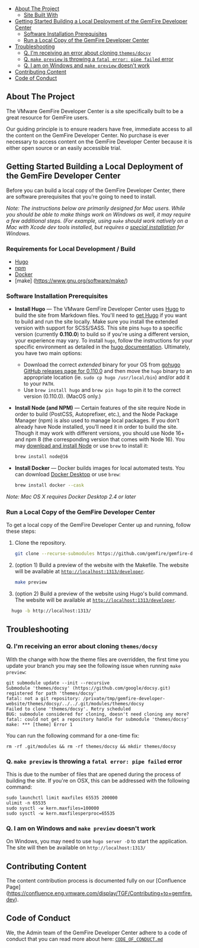 

- [About The Project](#about-the-project)
  - [Site Built With](#site-built-with)
- [Getting Started Building a Local Deployment of the GemFire Developer Center](#getting-started-building-a-local-deployment-of-the-gemfire-developer-center)
  - [Software Installation Prerequisites](#software-installation-prerequisites)
  - [Run a Local Copy of the GemFire Developer Center](#run-a-local-copy-of-the-gemfire-developer-center)
- [Troubleshooting](#troubleshooting)
  - [Q. I'm receiving an error about cloning `themes/docsy`](#q-im-receiving-an-error-about-cloning-themesdocsy)
  - [Q. `make preview` is throwing a `fatal error: pipe failed` error](#q-make-preview-is-throwing-a-fatal-error-pipe-failed-error)
  - [Q. I am on Windows and `make preview` doesn't work](#q-i-am-on-windows-and-make-preview-doesnt-work)
- [Contributing Content](#contributing-content)
- [Code of Conduct](#code-of-conduct)



## About The Project


The VMware GemFire Developer Center is a site specifically built to be a great resource for GemFire users. 

Our guiding principle is to ensure readers have free, immediate access to all the content on the GemFire Developer Center. No purchase is ever necessary to access content on the GemFire Developer Center because it is either open source or an easily accessible trial.


## Getting Started Building a Local Deployment of the GemFire Developer Center

Before you can build a local copy of the GemFire Developer Center, there are software prerequisites that you’re going to need to install. 

_Note: The instructions below are primarily designed for Mac users. While you should be able to make things work on Windows as well, it may require a few additional steps. (For example, using `make` should work natively on a Mac with Xcode dev tools installed, but requires a [special installation](https://gnuwin32.sourceforge.net/packages/make.htm) for Windows._

### Requirements for Local Development / Build

* [Hugo](https://gohugo.io)
* [npm](https://www.npmjs.com)
* [Docker](https://docs.docker.com/get-docker/)
* [make] (https://www.gnu.org/software/make/)

### Software Installation Prerequisites

* **Install Hugo** — The VMware GemFire Developer Center uses [Hugo](https://gohugo.io/) to build the site from Markdown files. You'll need to [get Hugo](https://gohugo.io/getting-started/installing/) if you want to build and run the site locally. Make sure you install the extended version with support for SCSS/SASS. This site pins `hugo` to a specific version (currently **0.110.0**) to build so if you're using a different version, your experience may vary. To install `hugo`, follow the instructions for your specific environment as detailed in the [hugo documentation](https://gohugo.io/installation/). Ultimately, you have two main options: 

   - Download the correct *extended* binary for your OS from [gohugo GitHub releases page for 0.110.0](https://github.com/gohugoio/hugo/releases/tag/v0.110.0) and then move the `hugo` binary to an appropriate location (ie. `sudo cp hugo /usr/local/bin`) and/or add it to your `PATH`.
   - Use `brew install hugo` and `brew pin hugo` to pin it to the correct version (0.110.0). (MacOS only.)

* **Install Node (and NPM)** — Certain features of the site require Node in order to build (PostCSS, Autoprefixer, etc.), and the Node Package Manager (npm) is also used to manage local packages. If you don’t already have Node installed, you’ll need it in order to build the site. Though it may work with different versions, you should use Node 16+ and npm 8 (the corresponding version that comes with Node 16). You may [download and install Node](https://nodejs.org/en/download/current/) or use `brew` to install it:

     ```sh
     brew install node@16
     ```

* **Install Docker** — Docker builds images for local automated tests. You can download [Docker Desktop](https://www.docker.com/products/docker-desktop/) or use `brew`:

     ```sh
     brew install docker --cask
     ```

_Note: Mac OS X requires Docker Desktop 2.4 or later_

### Run a Local Copy of the GemFire Developer Center

To get a local copy of the GemFire Developer Center up and running, follow these steps:

1. Clone the repository.

     ```sh
     git clone --recurse-submodules https://github.com/gemfire/gemfire-developer-website
     ```

2. (option 1) Build a preview of the website with the Makefile. The website will be available at [`http://localhost:1313/developer`](http://localhost:1313/developer).
    
     ```sh
     make preview
     ```

2. (option 2) Build a preview of the website using Hugo's build command. The website will be available at [`http://localhost:1313/developer`](http://localhost:1313/developer).

  ```sh
    hugo -b http://localhost:1313/
  ```


## Troubleshooting

### Q. I'm receiving an error about cloning `themes/docsy`

With the change with how the theme files are overridden, the first time you update your branch you may see the following issue when running `make preview`:

```
git submodule update --init --recursive
Submodule 'themes/docsy' (https://github.com/google/docsy.git) registered for path 'themes/docsy'
fatal: not a git repository: /private/tmp/gemfire-developer-website/themes/docsy/../../.git/modules/themes/docsy
Failed to clone 'themes/docsy'. Retry scheduled
BUG: submodule considered for cloning, doesn't need cloning any more?
fatal: could not get a repository handle for submodule 'themes/docsy'
make: *** [theme] Error 1
```

You can run the following command for a one-time fix:

```
rm -rf .git/modules && rm -rf themes/docsy && mkdir themes/docsy
```

### Q. `make preview` is throwing a `fatal error: pipe failed` error

This is due to the number of files that are opened during the process of building the site. If you're on OSX, this can be addressed with the following command:

```
sudo launchctl limit maxfiles 65535 200000
ulimit -n 65535
sudo sysctl -w kern.maxfiles=100000
sudo sysctl -w kern.maxfilesperproc=65535
```

### Q. I am on Windows and `make preview` doesn't work

On Windows, you may need to use `hugo server -D` to start the application. The site will then be available on `http://localhost:1313/`


## Contributing Content

The content contribution process is documented fully on our [Confluence Page] (https://confluence.eng.vmware.com/display/TGF/Contributing+to+gemfire.dev).

## Code of Conduct

We, the Admin team of the GemFire Developer Center adhere to a code of conduct that you can read more about here: <code>[CODE_OF_CONDUCT.md](https://github.com/gemfire/gemfire-developer-website/blob/main/CODE_OF_CONDUCT.md)</code>
